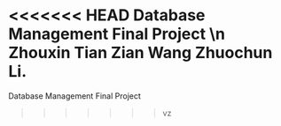 <<<<<<< HEAD
Database Management Final Project \n
Zhouxin Tian Zian Wang Zhuochun Li.
=======
Database Management Final Project

>>>>>>> vz
